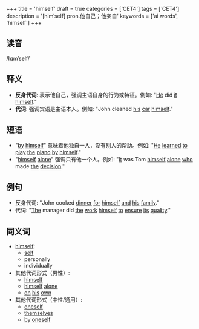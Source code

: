 +++
title = 'himself'
draft = true
categories = ['CET4']
tags = ['CET4']
description = '[himˈself] pron.他自己；他亲自'
keywords = ['ai words', 'himself']
+++

## 读音
/hɪmˈself/

## 释义
- **反身代词**: 表示他自己，强调主语自身的行为或特征。例如: "[He](/zh/post/he/) did [it](/zh/post/it/) [himself](/zh/post/himself/)."
- **代词**: 强调宾语是主语本人。例如: "John cleaned [his](/zh/post/his/) [car](/zh/post/car/) [himself](/zh/post/himself/)."

## 短语
- "[by](/zh/post/by/) [himself](/zh/post/himself/)" 意味着他独自一人，没有别人的帮助。例如: "[He](/zh/post/he/) [learned](/zh/post/learned/) [to](/zh/post/to/) [play](/zh/post/play/) [the](/zh/post/the/) [piano](/zh/post/piano/) [by](/zh/post/by/) [himself](/zh/post/himself/)."
- "[himself](/zh/post/himself/) [alone](/zh/post/alone/)" 强调只有他一个人。例如: "[It](/zh/post/it/) was Tom [himself](/zh/post/himself/) [alone](/zh/post/alone/) [who](/zh/post/who/) made [the](/zh/post/the/) [decision](/zh/post/decision/)."

## 例句
- 反身代词: "John cooked [dinner](/zh/post/dinner/) [for](/zh/post/for/) [himself](/zh/post/himself/) [and](/zh/post/and/) [his](/zh/post/his/) [family](/zh/post/family/)."
- 代词: "[The](/zh/post/the/) manager did [the](/zh/post/the/) [work](/zh/post/work/) [himself](/zh/post/himself/) [to](/zh/post/to/) [ensure](/zh/post/ensure/) [its](/zh/post/its/) [quality](/zh/post/quality/)."

## 同义词
- [himself](/zh/post/himself/): 
  - [self](/zh/post/self/)
  - personally
  - individually
- 其他代词形式（男性）:
  - [himself](/zh/post/himself/)
  - [himself](/zh/post/himself/) [alone](/zh/post/alone/)
  - [on](/zh/post/on/) [his](/zh/post/his/) [own](/zh/post/own/)
- 其他代词形式（中性/通用）:
  - [oneself](/zh/post/oneself/)
  - [themselves](/zh/post/themselves/)
  - [by](/zh/post/by/) [oneself](/zh/post/oneself/)
